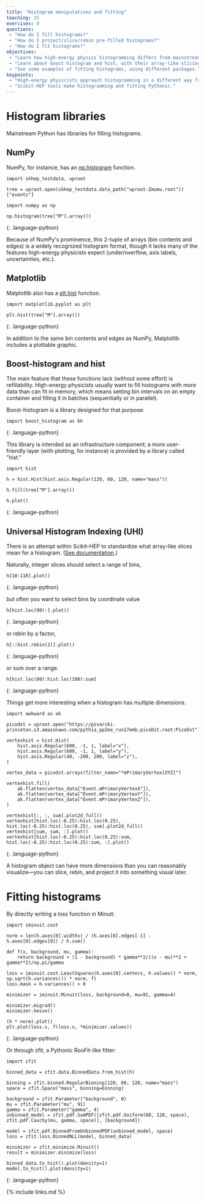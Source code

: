 ```yaml
---
title: "Histogram manipulations and fitting"
teaching: 15
exercises: 0
questions:
 - "How do I fill histograms?"
 - "How do I project/slice/rebin pre-filled histograms?"
 - "How do I fit histograms?"
objectives:
 - "Learn how high-energy physics histogramming differs from mainstream Python."
 - "Learn about boost-histogram and hist, with their array-like slicing syntax."
 - "See some examples of fitting histograms, using different packages."
keypoints:
 - "High-energy physicists approach histogramming in a different way from NumPy, Matplotlib, SciPy, etc."
 - "Scikit-HEP tools make histogramming and fitting Pythonic."
---
```


# Histogram libraries

Mainstream Python has libraries for filling histograms.

## NumPy

NumPy, for instance, has an [np.histogram](https://numpy.org/doc/stable/reference/generated/numpy.histogram.html) function.

~~~
import skhep_testdata, uproot

tree = uproot.open(skhep_testdata.data_path("uproot-Zmumu.root"))["events"]

import numpy as np

np.histogram(tree["M"].array())
~~~
{: .language-python}

Because of NumPy's prominence, this 2-tuple of arrays (bin contents and edges) is a widely recognized histogram format, though it lacks many of the features high-energy physicists expect (under/overflow, axis labels, uncertainties, etc.).

## Matplotlib

Matplotlib also has a [plt.hist](https://matplotlib.org/stable/api/_as_gen/matplotlib.pyplot.hist.html) function.

~~~
import matplotlib.pyplot as plt

plt.hist(tree["M"].array())
~~~
{: .language-python}

In addition to the same bin contents and edges as NumPy, Matplotlib includes a plottable graphic.

## Boost-histogram and hist

The main feature that these functions lack (without some effort) is refillability. High-energy physicists usually want to fill histograms with more data than can fit in memory, which means setting bin intervals on an empty container and filling it in batches (sequentially or in parallel).

Boost-histogram is a library designed for that purpose:

~~~
import boost_histogram as bh
~~~
{: .language-python}

This library is intended as an infrastructure component; a more user-friendly layer (with plotting, for instance) is provided by a library called "hist."

~~~
import hist

h = hist.Hist(hist.axis.Regular(120, 60, 120, name="mass"))

h.fill(tree["M"].array())

h.plot()
~~~
{: .language-python}

## Universal Histogram Indexing (UHI)

There is an attempt within Scikit-HEP to standardize what array-like slices mean for a histogram. ([See documentation](https://uhi.readthedocs.io/en/latest/indexing.html).)

Naturally, integer slices should select a range of bins,

~~~
h[10:110].plot()
~~~
{: .language-python}

but often you want to select bins by coordinate value

~~~
h[hist.loc(90):].plot()
~~~
{: .language-python}

or rebin by a factor,

~~~
h[::hist.rebin(2)].plot()
~~~
{: .language-python}

or sum over a range.

~~~
h[hist.loc(80):hist.loc(100):sum]
~~~
{: .language-python}

Things get more interesting when a histogram has multiple dimensions.

~~~
import awkward as ak

picodst = uproot.open("https://pivarski-princeton.s3.amazonaws.com/pythia_ppZee_run17emb.picoDst.root:PicoDst")

vertexhist = hist.Hist(
    hist.axis.Regular(600, -1, 1, label="x"),
    hist.axis.Regular(600, -1, 1, label="y"),
    hist.axis.Regular(40, -200, 200, label="z"),
)

vertex_data = picodst.arrays(filter_name="*mPrimaryVertex[XYZ]")

vertexhist.fill(
    ak.flatten(vertex_data["Event.mPrimaryVertexX"]),
    ak.flatten(vertex_data["Event.mPrimaryVertexY"]),
    ak.flatten(vertex_data["Event.mPrimaryVertexZ"]),
)

vertexhist[:, :, sum].plot2d_full()
vertexhist[hist.loc(-0.25):hist.loc(0.25), hist.loc(-0.25):hist.loc(0.25), sum].plot2d_full()
vertexhist[sum, sum, :].plot()
vertexhist[hist.loc(-0.25):hist.loc(0.25):sum, hist.loc(-0.25):hist.loc(0.25):sum, :].plot()
~~~
{: .language-python}

A histogram object can have more dimensions than you can reasonably visualize—you can slice, rebin, and project it into something visual later.

# Fitting histograms

By directly writing a loss function in Minuit:

~~~
import iminuit.cost

norm = len(h.axes[0].widths) / (h.axes[0].edges[-1] - h.axes[0].edges[0]) / h.sum()

def f(x, background, mu, gamma):
    return background + (1 - background) * gamma**2/((x - mu)**2 + gamma**2)/np.pi/gamma

loss = iminuit.cost.LeastSquares(h.axes[0].centers, h.values() * norm, np.sqrt(h.variances()) * norm, f)
loss.mask = h.variances() > 0

minimizer = iminuit.Minuit(loss, background=0, mu=91, gamma=4)

minimizer.migrad()
minimizer.hesse()

(h * norm).plot()
plt.plot(loss.x, f(loss.x, *minimizer.values))
~~~
{: .language-python}

Or through zfit, a Pythonic RooFit-like fitter:

~~~
import zfit

binned_data = zfit.data.BinnedData.from_hist(h)

binning = zfit.binned.RegularBinning(120, 60, 120, name="mass")
space = zfit.Space("mass", binning=binning)

background = zfit.Parameter("background", 0)
mu = zfit.Parameter("mu", 91)
gamma = zfit.Parameter("gamma", 4)
unbinned_model = zfit.pdf.SumPDF([zfit.pdf.Uniform(60, 120, space), zfit.pdf.Cauchy(mu, gamma, space)], [background])

model = zfit.pdf.BinnedFromUnbinnedPDF(unbinned_model, space)
loss = zfit.loss.BinnedNLL(model, binned_data)

minimizer = zfit.minimize.Minuit()
result = minimizer.minimize(loss)

binned_data.to_hist().plot(density=1)
model.to_hist().plot(density=1)
~~~
{: .language-python}

{% include links.md %}
